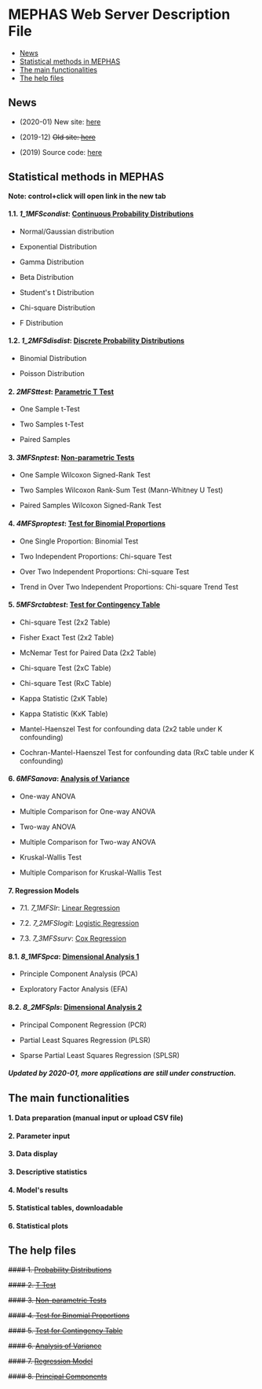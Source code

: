 # MEPHAS Web Server Description File 
<!-- MarkdownTOC -->

- [News](#news)
- [Statistical methods in MEPHAS](#statistical-methods-in-mephas)
- [The main functionalities](#the-main-functionalities)
- [The help files](#the-help-files)

<!-- /MarkdownTOC -->


<a id="news"></a>
## News 

- (2020-01) New site: [here](https://alain003.phs.osaka-u.ac.jp/mephas/)

- (2019-12) ~~Old site: [here](https://alain003.phs.osaka-u.ac.jp/mephas/index_old.html)~~

- (2019) Source code: [here](https://github.com/mephas/mephas_web)

<a id="statistical-methods-in-mephas"></a>
## Statistical methods in MEPHAS

**Note: control+click will open link in the new tab**

#### 1.1. *1_1MFScondist*: [Continuous Probability Distributions](https://alain003.phs.osaka-u.ac.jp/mephas_web/1_1MFScondist/)
  
- Normal/Gaussian distribution

- Exponential Distribution

- Gamma Distribution

- Beta Distribution

- Student's t Distribution

- Chi-square Distribution

- F Distribution

#### 1.2. *1_2MFSdisdist*: [Discrete Probability Distributions](https://alain003.phs.osaka-u.ac.jp/mephas_web/1_2MFSdisdist/)

- Binomial Distribution

- Poisson Distribution
       
#### 2. *2MFSttest*: [Parametric T Test](https://alain003.phs.osaka-u.ac.jp/mephas_web/2MFSttest/)
  
  - One Sample t-Test
  
  - Two Samples t-Test
  
  - Paired Samples

#### 3. *3MFSnptest*: [Non-parametric Tests](https://alain003.phs.osaka-u.ac.jp/mephas_web/3MFSnptest/)

  - One Sample Wilcoxon Signed-Rank Test
    
  - Two Samples Wilcoxon Rank-Sum Test (Mann-Whitney U Test)
    
  - Paired Samples Wilcoxon Signed-Rank Test

#### 4. *4MFSproptest*: [Test for Binomial Proportions](https://alain003.phs.osaka-u.ac.jp/mephas_web/4MFSproptest/)

  - One Single Proportion: Binomial Test
  
  - Two Independent Proportions: Chi-square Test
  
  - Over Two Independent Proportions: Chi-square Test

  - Trend in Over Two Independent Proportions: Chi-square Trend Test

#### 5. *5MFSrctabtest*: [Test for Contingency Table](https://alain003.phs.osaka-u.ac.jp/mephas_web/5MFSrctabtest/)

  - Chi-square Test (2x2 Table)

  - Fisher Exact Test (2x2 Table)
  
  - McNemar Test for Paired Data (2x2 Table)

  - Chi-square Test (2xC Table)

  - Chi-square Test (RxC Table)

  - Kappa Statistic (2xK Table)

  - Kappa Statistic (KxK Table)

  - Mantel-Haenszel Test for confounding data (2x2 table under K confounding)

  - Cochran-Mantel-Haenszel Test for confounding data (RxC table under K confounding)

#### 6. *6MFSanova*: [Analysis of Variance](https://alain003.phs.osaka-u.ac.jp/mephas_web/6MFSanova/)

  - One-way ANOVA

  - Multiple Comparison for One-way ANOVA
  
  - Two-way ANOVA

  - Multiple Comparison for Two-way ANOVA
  
  - Kruskal-Wallis Test 

  - Multiple Comparison for Kruskal-Wallis Test

#### 7. Regression Models

  - 7.1. *7_1MFSlr*: [Linear Regression](https://alain003.phs.osaka-u.ac.jp/mephas_web/7_1MFSlr/)
  
  - 7.2. *7_2MFSlogit*: [Logistic Regression](https://alain003.phs.osaka-u.ac.jp/mephas_web/7_2MFSlogit/)
  
  - 7.3. *7_3MFSsurv*: [Cox Regression](https://alain003.phs.osaka-u.ac.jp/mephas_web/7_3MFSsurv/)

#### 8.1. *8_1MFSpca*: [Dimensional Analysis 1](https://alain003.phs.osaka-u.ac.jp/mephas_web/8_1MFSpca/)

  - Principle Component Analysis (PCA)

  - Exploratory Factor Analysis (EFA)

#### 8.2. *8_2MFSpls*: [Dimensional Analysis 2](https://alain003.phs.osaka-u.ac.jp/mephas_web/8_2MFSpls/) 
  
  - Principal Component Regression (PCR)

  - Partial Least Squares Regression (PLSR)
  
  - Sparse Partial Least Squares Regression (SPLSR)


##### Updated by 2020-01, more applications are still under construction.

<a id="the-main-functionalities"></a>
## The main functionalities

#### 1. Data preparation (manual input or upload CSV file)

#### 2. Parameter input

#### 3. Data display

#### 3. Descriptive statistics

#### 4. Model's results

#### 5. Statistical tables, downloadable

#### 6. Statistical plots 

<a id="the-help-files"></a>
## The help files

<a id="1-probability-distributions-1"></a>
~~#### 1. [Probability Distributions](https://alain003.phs.osaka-u.ac.jp/mephas/help1.html)~~
 
<a id="2-t-test-1"></a>
~~#### 2. [T Test](https://alain003.phs.osaka-u.ac.jp/mephas/help2.html/)~~

<a id="3-non-parametric-tests-1"></a>
~~#### 3. [Non-parametric Tests](https://alain003.phs.osaka-u.ac.jp/mephas/help3.html/)~~

<a id="4-test-for-binomial-proportions-1"></a>
~~#### 4. [Test for Binomial Proportions](https://alain003.phs.osaka-u.ac.jp/mephas/help4.html/)~~

<a id="5-test-for-contingency-table-1"></a>
~~#### 5. [Test for Contingency Table](https://alain003.phs.osaka-u.ac.jp/mephas/help5.html/)~~

<a id="6-analysis-of-variance-1"></a>
~~#### 6. [Analysis of Variance](https://alain003.phs.osaka-u.ac.jp/mephas/help6.html/)~~

<a id="7-regression-model-1"></a>
~~#### 7. [Regression Model](https://alain003.phs.osaka-u.ac.jp/mephas/help7.html/)~~

<a id="8-principal-components-1"></a>
~~#### 8. [Principal Components](https://alain003.phs.osaka-u.ac.jp/mephas/help8.html/)~~
